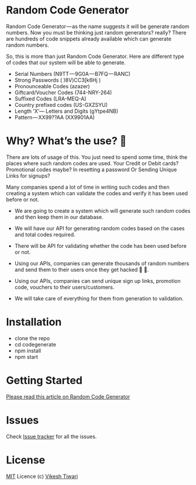 # Random Code Generator

Random Code Generator — as the name suggests it will be generate random numbers. Now you must be thinking just random generators? really? There are hundreds of code snippets already available which can generate random numbers.


So, this is more than just Random Code Generator. Here are different type of codes that our system will be able to generate.

- Serial Numbers (N9TT — 9G0A — B7FQ — RANC) 
- Strong Passwords ( )8V)CC3[k6Hj )
- Pronounceable Codes (azazer)
- Giftcard/Voucher Codes (744-NRY-264)
- Suffixed Codes (LRA-MEQ-A)
- Country prefixed codes (US-GXZSYU)
- Length ‘X’— Letters and Digits (gYtpe4NB)
- Pattern — XX99??AA (XX9901AA)

# Why? What’s the use? 🤔

There are lots of usage of this. You just need to spend some time, think the places where such random codes are used. Your Credit or Debit cards? Promotional codes maybe? In resetting a password Or Sending Unique Links for signups?

Many companies spend a lot of time in writing such codes and then creating a system which can validate the codes and verify it has been used before or not.

- We are going to create a system which will generate such random codes and then keep them in our database.

- We will have our API for generating random codes based on the cases and total codes required.

- There will be API for validating whether the code has been used before or not.

- Using our APIs, companies can generate thousands of random numbers and send them to their users once they get hacked 🙈 🙉.

- Using our APIs, companies can send unique sign up links, promotion code, vouchers to their users/customers.

- We will take care of everything for them from generation to validation.

# Installation

- clone the repo
- cd codegenerate
- npm install
- npm start

# Getting Started
[Please read this article on Random Code Generator](https://medium.com/eulercoder/eulercoder-project-series-project-statement-2-random-code-generator-and-codechecker-3a7a2d5607cd)

# Issues

Check [Issue tracker](https://github.com/Eulercoder/codegenerate/issues) for all the issues.

# License

[MIT](https://github.com/eulercoder/fabulous/blob/master/LICENSE) Licence (c) [Vikesh Tiwari](https://github.com/vicky002)
